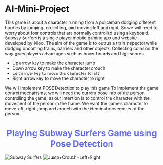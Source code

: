 # AI-Mini-Project

This game is about a character running from a policeman dodging
different hurdles by jumping, crouching, and moving left and right. So we
will need to worry about four controls that are normally controlled using a
keyboard. Subway Surfers is a single player mobile gaming app and website
developed by Kiloo. The aim of the game is to outrun a train inspector while
dodging oncoming trains, barriers and other objects. Collecting coins on the
way gives players advantages such as hover boards and high scores

- Up arrow key to make the character jump
- Down arrow key to make the character crouch
- Left arrow key to move the character to left
- Right arrow key to move the character to right

We will implement POSE Detection to play this game
To implement the game control mechanisms, we will need the current pose
info of the person controlling the game, as our intention is to control the
character with the movement of the person in the frame. We want the
game’s character to move left, right, jump and crouch with the identical
movements of the person.


# **<center><font style="color:rgb(100,109,254)">Playing Subway Surfers Game using Pose Detection</font> </center>**

![Subway Surfers](https://user-images.githubusercontent.com/52796258/164730067-77a3251d-8ccd-49ce-96d1-de27b675bcb0.png)
![Jump+Crouch+Left+Right](https://user-images.githubusercontent.com/52796258/164730183-66bd8695-538a-45e8-8b90-b74dbef2eedd.png)
